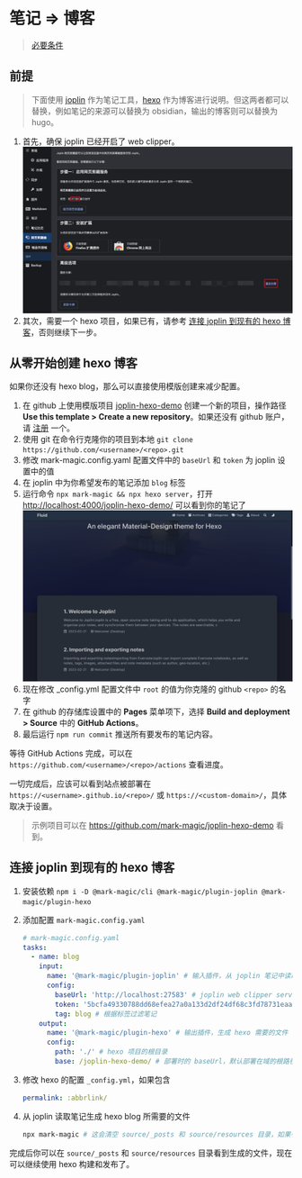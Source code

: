 # 笔记 => 博客

> [必要条件](./book.md#必要条件)

## 前提

> 下面使用 [joplin](https://joplinapp.org/) 作为笔记工具，[hexo](https://hexo.io/) 作为博客进行说明。但这两者都可以替换，例如笔记的来源可以替换为 obsidian，输出的博客则可以替换为 hugo。

1. 首先，确保 joplin 已经开启了 web clipper。
   ![joplin-webclipper](./plugin/assets/joplin-webclipper.png)
2. 其次，需要一个 hexo 项目，如果已有，请参考 [连接 joplin 到现有的 hexo 博客](#连接-joplin-到现有的-hexo-博客)，否则继续下一步。

## 从零开始创建 hexo 博客

如果你还没有 hexo blog，那么可以直接使用模版创建来减少配置。

1. 在 github 上使用模版项目 [joplin-hexo-demo](https://github.com/mark-magic/joplin-hexo-demo) 创建一个新的项目，操作路径 **Use this template > Create a new repository**。如果还没有 github 账户，请 [注册](https://github.com/signup) 一个。
2. 使用 git 在命令行克隆你的项目到本地 `git clone https://github.com/<username>/<repo>.git`
3. 修改 mark-magic.config.yaml 配置文件中的 `baseUrl` 和 `token` 为 joplin 设置中的值
4. 在 joplin 中为你希望发布的笔记添加 `blog` 标签
5. 运行命令 `npx mark-magic && npx hexo server`，打开 <http://localhost:4000/joplin-hexo-demo/> 可以看到你的笔记了
   ![joplin-blog-demo](./assets/joplin-blog-demo.png)
6. 现在修改 \_config.yml 配置文件中 `root` 的值为你克隆的 github `<repo>` 的名字
7. 在 github 的存储库设置中的 **Pages** 菜单项下，选择 **Build and deployment > Source** 中的 **GitHub Actions**。
8. 最后运行 `npm run commit` 推送所有要发布的笔记内容。

等待 GitHub Actions 完成，可以在 `https://github.com/<username>/<repo>/actions` 查看进度。

一切完成后，应该可以看到站点被部署在 `https://<username>.github.io/<repo>/` 或 `https://<custom-domain>/`，具体取决于设置。

> 示例项目可以在 <https://github.com/mark-magic/joplin-hexo-demo> 看到。

## 连接 joplin 到现有的 hexo 博客

1. 安装依赖 `npm i -D @mark-magic/cli @mark-magic/plugin-joplin @mark-magic/plugin-hexo`
2. 添加配置 `mark-magic.config.yaml`

   ```yaml
   # mark-magic.config.yaml
   tasks:
     - name: blog
       input:
         name: '@mark-magic/plugin-joplin' # 输入插件，从 joplin 笔记中读取数据
         config:
           baseUrl: 'http://localhost:27583' # joplin web clipper service 的地址，一般是 http://localhost:41184，这里演示使用了开发时的 http://localhost:27583
           token: '5bcfa49330788dd68efea27a0a133d2df24df68c3fd78731eaa9914ef34811a34a782233025ed8a651677ec303de6a04e54b57a27d48898ff043fd812d8e0b31' # joplin web clipper service 的 token
           tag: blog # 根据标签过滤笔记
       output:
         name: '@mark-magic/plugin-hexo' # 输出插件，生成 hexo 需要的文件
         config:
           path: './' # hexo 项目的根目录
           base: /joplin-hexo-demo/ # 部署时的 baseUrl，默认部署在域的根路径，应该与 hexo _config.yml 中的 root 配置保持一致
   ```

3. 修改 hexo 的配置 `_config.yml`，如果包含

   ```yaml
   permalink: :abbrlink/
   ```

4. 从 joplin 读取笔记生成 hexo blog 所需要的文件

   ```sh
   npx mark-magic # 这会清空 source/_posts 和 source/resources 目录，如果有什么文件请备份
   ```

完成后你可以在 `source/_posts` 和 `source/resources` 目录看到生成的文件，现在可以继续使用 hexo 构建和发布了。
